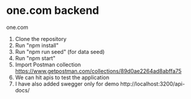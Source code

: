 # one.com backend
one.com

1. Clone the repository
2. Run "npm install"
3. Run "npm run seed" (for data seed)
4. Run "npm start"
5. Import Postman collection https://www.getpostman.com/collections/89d0ae2264ad8abffa75
6. We can hit apis to test the application
7. I have also added swegger only for demo http://localhost:3200/api-docs/
